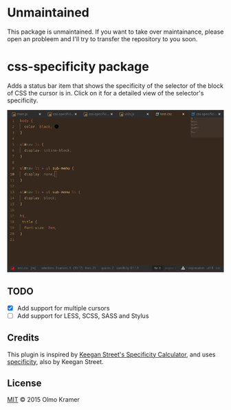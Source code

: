 # Unmaintained

This package is unmaintained. If you want to take over maintainance, please open an probleem and I'll try to transfer the repository to you soon.

# css-specificity package

Adds a status bar item that shows the specificity of the selector of the block of CSS the cursor is in. Click on it for a detailed view of the selector's specificity.

![Screencast](https://raw.githubusercontent.com/olmokramer/atom-css-specificity/master/screencast.gif)

## TODO

* [x] Add support for multiple cursors
* [ ] Add support for LESS, SCSS, SASS and Stylus

## Credits

This plugin is inspired by [Keegan Street's Specificity Calculator](http://specificity.keegan.st/), and uses [specificity](https://npmjs.org/package/specificity), also by Keegan Street.

## License

[MIT](README.md) &copy; 2015 Olmo Kramer

